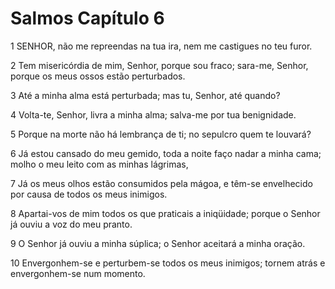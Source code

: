 # Salmos Capítulo 6

1	SENHOR, não me repreendas na tua ira, nem me castigues no teu furor.

2	Tem misericórdia de mim, Senhor, porque sou fraco; sara-me, Senhor, porque os meus ossos estão perturbados.

3	Até a minha alma está perturbada; mas tu, Senhor, até quando?

4	Volta-te, Senhor, livra a minha alma; salva-me por tua benignidade.

5	Porque na morte não há lembrança de ti; no sepulcro quem te louvará?

6	Já estou cansado do meu gemido, toda a noite faço nadar a minha cama; molho o meu leito com as minhas lágrimas,

7	Já os meus olhos estão consumidos pela mágoa, e têm-se envelhecido por causa de todos os meus inimigos.

8	Apartai-vos de mim todos os que praticais a iniqüidade; porque o Senhor já ouviu a voz do meu pranto.

9	O Senhor já ouviu a minha súplica; o Senhor aceitará a minha oração.

10	Envergonhem-se e perturbem-se todos os meus inimigos; tornem atrás e envergonhem-se num momento.


